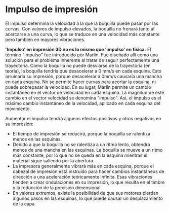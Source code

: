 Impulso de impresión
====
El impulso determina la velocidad a la que la boquilla puede pasar por las curvas. Con valores de impulso elevados, la boquilla no frenará tanto al acercarse a una curva, lo que se traduce en una velocidad más constante pero también en mayores vibraciones.

**'Impulso' en impresión 3D no es lo mismo que 'impulso' en física.** El término "impulso" fue introducido por Marlin. Fue diseñado allí como una solución para el problema inherente al tratar de seguir perfectamente una trayectoria. Como la boquilla no puede desviarse de la trayectoria (en teoría), la boquilla tendría que desacelerar a 0 mm/s en cada esquina. Esto arruinaría su impresión, porque desacelerar a 0mm/s causaría una mancha en cada esquina. No se permite hacer curvas para acortar la esquina, ni puede sobrepasar la velocidad. En su lugar, Marlin permite un cambio instantáneo en el vector de velocidad en cada esquina. La magnitud de este cambio en el vector velocidad se denomina "impulso". Así, el impulso es el máximo cambio instantáneo de la velocidad, aplicado en cada esquina del movimiento.

Aumentar el impulso tendrá algunos efectos positivos y otros negativos en su impresión:
* El tiempo de impresión se reducirá, porque la boquilla se ralentiza menos en las esquinas.
* Debido a que la boquilla no se ralentiza a un ritmo lento, obtendrá menos de una mancha en las esquinas. La boquilla se mueve a un ritmo más constante, por lo que no se queda en la esquina mientras el material sigue saliendo por la abertura.
* La impresora generalmente vibrará más en cada esquina, porque el cabezal de impresión está instruido para hacer cambios instantáneos de dirección a una aceleración teóricamente infinita. Esas vibraciones tienden a crear ondulaciones en su impresión, lo que resulta en el timbre y la reducción de la precisión dimensional.
* En valores extremos, existe la posibilidad de que sus motores pierdan algunos pasos en las esquinas, lo que puede causar un desplazamiento de la capa.